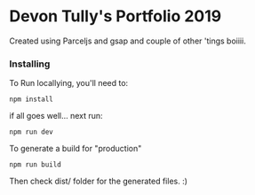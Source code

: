 # Devon Tully's Portfolio 2019

Created using Parceljs and gsap and couple of other 'tings boiiii.

### Installing

To Run locallying, you'll need to:

```
npm install
```

if all goes well... next run:

```
npm run dev
```

To generate a build for "production"

```
npm run build
```

Then check dist/ folder for the generated files. :)
